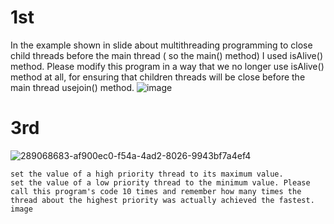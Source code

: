 # 1st 
In the example shown in slide about multithreading programming to close child threads before the main thread ( so the main() method) I used isAlive() method.
Please modify this program in a way that we no longer use isAlive() method at all, for ensuring that children threads will be close before the main thread usejoin() method.
![image](https://github.com/horeyzer/MULTITHREADING_1st/assets/147154747/2904a2e4-5320-445a-b8f9-c6d053840a90)

# 3rd
![289068683-af900ec0-f54a-4ad2-8026-9943bf7a4ef4](https://github.com/horeyzer/MULTITHREADING/assets/147154747/41101f3f-18d1-4e24-b6eb-f45e3e20c7a2)

    set the value of a high priority thread to its maximum value.
    set the value of a low priority thread to the minimum value. Please call this program's code 10 times and remember how many times the thread about the highest priority was actually achieved the fastest. image

